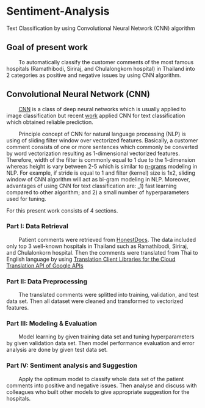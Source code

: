 # Sentiment-Analysis
Text Classification by using Convolutional Neural Network (CNN) algorithm

## Goal of present work
&emsp;&emsp; To automatically classify the customer comments of the most famous hospitals (Ramathibodi, Siriraj, and Chulalongkorn hospital) in Thailand into 2 categories as positive and negative issues by using CNN algorithm.

## Convolutional Neural Network (CNN)
&emsp;&emsp; [CNN](https://en.wikipedia.org/wiki/Convolutional_neural_network) is a class of deep neural networks which is usually applied to image classification but recent [work](https://arxiv.org/pdf/1408.5882.pdf) applied CNN for text classification which obtained reliable prediction. 

&emsp;&emsp; Principle concept of CNN for natural language processing (NLP) is using of sliding filter window over vectorized features. Basically, a customer comment consists of one or more sentences which commonly be converted by word vectorization resulting as 1-dimensional vectorized features. Therefore, width of the filter is commonly equal to 1 due to the 1-dimension whereas height is vary between 2-5 which is similar to [n-grams](https://en.wikipedia.org/wiki/N-gram) modeling in NLP. For example, if stride is equal to 1 and filter (kernel) size is 1x2, sliding window of CNN algorithm will act as bi-gram modeling in NLP. Moreover, advantages of using CNN for text classification are: _1) fast learning compared to other algorithm; and 2) a small number of hyperparameters used for tuning.

For this present work consists of 4 sections.

### Part I: Data Retrieval <br>
&emsp;&emsp; Patient comments were retrieved from [HonestDocs](https://www.honestdocs.co). The data included only top 3 well-known hospitals in Thailand such as Ramathibodi, Siriraj, and Chulalonkorn hospital. Then the comments were translated from Thai to English language by using [Translation Client Libraries for the Cloud Translation API of Google APIs](https://cloud.google.com/translate/docs/quickstart-client-libraries)

### Part II: Data Preprocessing <br>
&emsp;&emsp; The translated comments were splitted into training, validation, and test data set. Then all dataset were cleaned and transformed to vectorized features.

### Part III: Modeling & Evaluation <br>
&emsp;&emsp; Model learning by given training data set and tuning hyperparameters by given validation data set. Then model performance evaluation and error analysis are done by given test data set.

### Part IV: Sentiment analysis and Suggestion <br>
&emsp;&emsp; Apply the optimum model to classify whole data set of the patient comments into positive and negative issues. Then analyse and discuss with colleagues who built other models to give appropriate suggestion for the hospitals.

